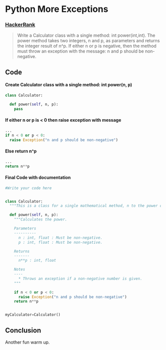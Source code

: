# Python More Exceptions

### [HackerRank](www.hackerank.com)

> Write a Calculator class with a single method: int power(int,int).
> The power method takes two integers, n and p, as parameters and returns the integer result of n^p.
> If either n or p is negative, then the method must throw an exception with the message: n and p should be non-negative.

## Code

#### Create Calculator class with a single method: int power(n, p)

```python
class Calculator:

  def power(self, n, p):
    pass
```

#### If either n or p is < 0 then raise exception with message

```python
...
if n < 0 or p < 0:
  raise Exception("n and p should be non-negative")
```

#### Else return n^p

```python
...
return n**p
```

#### Final Code with documentation

```python
#Write your code here


class Calculator:
  """This is a class for a single mathematical method, n to the power of p"""

  def power(self, n, p):
    """Calculates the power.

    Parameters
    ----------
      n : int, float : Must be non-negative.
      p : int, float : Must be non-negative.

    Returns
    -------
      n**p : int, float

    Notes
    ----
      * Throws an exception if a non-negative number is given.
    """

    if n < 0 or p < 0:
      raise Exception("n and p should be non-negative")
    return n**p


myCalculator=Calculator()
```

## Conclusion

Another fun warm up.
